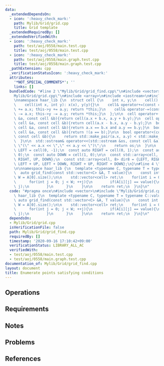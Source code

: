 ```yaml
---
data:
  _extendedDependsOn:
  - icon: ':heavy_check_mark:'
    path: Mylib/Grid/grid.cpp
    title: Grid template
  _extendedRequiredBy: []
  _extendedVerifiedWith:
  - icon: ':heavy_check_mark:'
    path: test/aoj/0558/main.test.cpp
    title: test/aoj/0558/main.test.cpp
  - icon: ':heavy_check_mark:'
    path: test/aoj/0558/main.graph.test.cpp
    title: test/aoj/0558/main.graph.test.cpp
  _pathExtension: cpp
  _verificationStatusIcon: ':heavy_check_mark:'
  attributes:
    '*NOT_SPECIAL_COMMENTS*': ''
    links: []
  bundledCode: "#line 2 \"Mylib/Grid/grid_find.cpp\"\n#include <vector>\n#line 2 \"\
    Mylib/Grid/grid.cpp\"\n#include <array>\n#include <iostream>\n#include <utility>\n\
    \nnamespace haar_lib {\n  struct cell {\n    int x, y;\n    cell(): x(0), y(0){}\n\
    \    cell(int x, int y): x(x), y(y){}\n    cell& operator+=(const cell &a){this->x\
    \ += a.x; this->y += a.y; return *this;}\n    cell& operator-=(const cell &a){this->x\
    \ -= a.x; this->y -= a.y; return *this;}\n  };\n\n  cell operator+(const cell\
    \ &a, const cell &b){return cell(a.x + b.x, a.y + b.y);}\n  cell operator-(const\
    \ cell &a, const cell &b){return cell(a.x - b.x, a.y - b.y);}\n  bool operator==(const\
    \ cell &a, const cell &b){return a.x == b.x and a.y == b.y;}\n  bool operator!=(const\
    \ cell &a, const cell &b){return !(a == b);}\n\n  bool operator<(const cell &a,\
    \ const cell &b){\n    return std::make_pair(a.x, a.y) < std::make_pair(b.x, b.y);\n\
    \  }\n\n  std::ostream& operator<<(std::ostream &os, const cell &a){\n    os <<\
    \ \"(\" << a.x << \",\" << a.y << \")\";\n    return os;\n  }\n\n  const auto\
    \ LEFT = cell(0, -1);\n  const auto RIGHT = cell(0, 1);\n  const auto UP = cell(-1,\
    \ 0);\n  const auto DOWN = cell(1, 0);\n\n  const std::array<cell, 4> dir4 = {LEFT,\
    \ RIGHT, UP, DOWN};\n  const std::array<cell, 8> dir8 = {LEFT, RIGHT, UP, DOWN,\
    \ LEFT + UP, LEFT + DOWN, RIGHT + UP, RIGHT + DOWN};\n}\n#line 4 \"Mylib/Grid/grid_find.cpp\"\
    \n\nnamespace haar_lib {\n  template <typename C, typename T = typename C::value_type>\n\
    \  auto grid_find(const std::vector<C> &A, T value){\n    const int H = A.size(),\
    \ W = A[0].size();\n\n    std::vector<cell> ret;\n    for(int i = 0; i < H; ++i){\n\
    \      for(int j = 0; j < W; ++j){\n        if(A[i][j] == value){\n          ret.emplace_back(i,\
    \ j);\n        }\n      }\n    }\n\n    return ret;\n  }\n}\n"
  code: "#pragma once\n#include <vector>\n#include \"Mylib/Grid/grid.cpp\"\n\nnamespace\
    \ haar_lib {\n  template <typename C, typename T = typename C::value_type>\n \
    \ auto grid_find(const std::vector<C> &A, T value){\n    const int H = A.size(),\
    \ W = A[0].size();\n\n    std::vector<cell> ret;\n    for(int i = 0; i < H; ++i){\n\
    \      for(int j = 0; j < W; ++j){\n        if(A[i][j] == value){\n          ret.emplace_back(i,\
    \ j);\n        }\n      }\n    }\n\n    return ret;\n  }\n}\n"
  dependsOn:
  - Mylib/Grid/grid.cpp
  isVerificationFile: false
  path: Mylib/Grid/grid_find.cpp
  requiredBy: []
  timestamp: '2020-09-16 17:10:42+09:00'
  verificationStatus: LIBRARY_ALL_AC
  verifiedWith:
  - test/aoj/0558/main.test.cpp
  - test/aoj/0558/main.graph.test.cpp
documentation_of: Mylib/Grid/grid_find.cpp
layout: document
title: Enumerate points satisfying conditions
---
```


## Operations

## Requirements

## Notes

## Problems

## References
